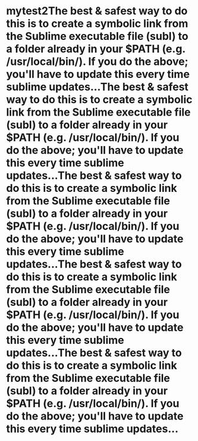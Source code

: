 # mytest2The best & safest way to do this is to create a symbolic link from the Sublime executable file (subl) to a folder already in your $PATH (e.g. /usr/local/bin/). If you do the above; you'll have to update this every time sublime updates...The best & safest way to do this is to create a symbolic link from the Sublime executable file (subl) to a folder already in your $PATH (e.g. /usr/local/bin/). If you do the above; you'll have to update this every time sublime updates...The best & safest way to do this is to create a symbolic link from the Sublime executable file (subl) to a folder already in your $PATH (e.g. /usr/local/bin/). If you do the above; you'll have to update this every time sublime updates...The best & safest way to do this is to create a symbolic link from the Sublime executable file (subl) to a folder already in your $PATH (e.g. /usr/local/bin/). If you do the above; you'll have to update this every time sublime updates...The best & safest way to do this is to create a symbolic link from the Sublime executable file (subl) to a folder already in your $PATH (e.g. /usr/local/bin/). If you do the above; you'll have to update this every time sublime updates...
